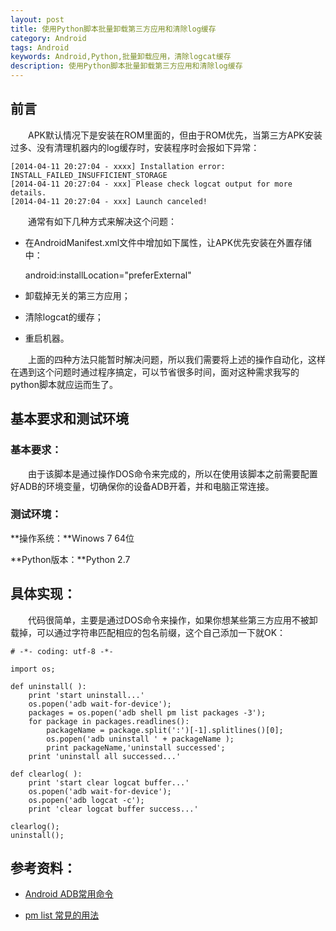```yaml
---
layout: post
title: 使用Python脚本批量卸载第三方应用和清除log缓存
category: Android
tags: Android
keywords: Android,Python,批量卸载应用，清除logcat缓存
description: 使用Python脚本批量卸载第三方应用和清除log缓存
---
```


## 前言

&emsp;&emsp;APK默认情况下是安装在ROM里面的，但由于ROM优先，当第三方APK安装过多、没有清理机器内的log缓存时，安装程序时会报如下异常：

	[2014-04-11 20:27:04 - xxxx] Installation error: INSTALL_FAILED_INSUFFICIENT_STORAGE
	[2014-04-11 20:27:04 - xxx] Please check logcat output for more details.
	[2014-04-11 20:27:04 - xxx] Launch canceled!

&emsp;&emsp;通常有如下几种方式来解决这个问题：

- 在AndroidManifest.xml文件中增加如下属性，让APK优先安装在外置存储中：

	android:installLocation="preferExternal"

- 卸载掉无关的第三方应用；

- 清除logcat的缓存；

- 重启机器。

&emsp;&emsp;上面的四种方法只能暂时解决问题，所以我们需要将上述的操作自动化，这样在遇到这个问题时通过程序搞定，可以节省很多时间，面对这种需求我写的python脚本就应运而生了。

## 基本要求和测试环境

### 基本要求：

&emsp;&emsp;由于该脚本是通过操作DOS命令来完成的，所以在使用该脚本之前需要配置好ADB的环境变量，切确保你的设备ADB开着，并和电脑正常连接。

### 测试环境：

**操作系统：**Winows 7 64位

**Python版本：**Python 2.7

## 具体实现：

&emsp;&emsp;代码很简单，主要是通过DOS命令来操作，如果你想某些第三方应用不被卸载掉，可以通过字符串匹配相应的包名前缀，这个自己添加一下就OK：

	# -*- coding: utf-8 -*-

	import os;
	
	def uninstall( ):
	    print 'start uninstall...'
	    os.popen('adb wait-for-device');
	    packages = os.popen('adb shell pm list packages -3');
	    for package in packages.readlines():
	        packageName = package.split(':')[-1].splitlines()[0];
	        os.popen('adb uninstall ' + packageName );
	        print packageName,'uninstall successed';
	    print 'uninstall all successed...'
	
	def clearlog( ):
	    print 'start clear logcat buffer...'
	    os.popen('adb wait-for-device');
	    os.popen('adb logcat -c');
	    print 'clear logcat buffer success...'
	
	clearlog();
	uninstall();

## 参考资料：

- [Android ADB常用命令](http://segmentfault.com/a/1190000000426049)

- [pm list 常見的用法](http://imsardine.simplbug.com/note/android/adb/commands/pm.html)

